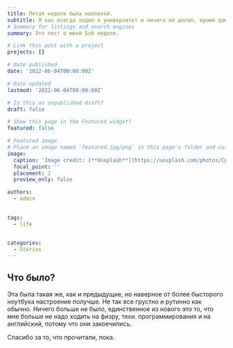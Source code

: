 ```yaml
---
title: Пятая неделя была неплохой.
subtitle: Я как всегда ходил в университет и ничего не делал, кроме домашки.
# Summary for listings and search engines
summary: Это пост о моей 5ой неделе.

# Link this post with a project
projects: []

# Date published
date: '2022-06-04T00:00:00Z'

# Date updated
lastmod: '2022-06-04T00:00:00Z'

# Is this an unpublished draft?
draft: false

# Show this page in the Featured widget?
featured: false

# Featured image
# Place an image named `featured.jpg/png` in this page's folder and customize its options here.
image:
  caption: 'Image credit: [**Unsplash**](https://unsplash.com/photos/CpkOjOcXdUY)'
  focal_point: ''
  placement: 2
  preview_only: false

authors:
  - admin
  

tags:
  - life


categories:
  - Stories
---
```


## Что было?

Эта была такая же, как и предыдущие, но наверное от более бысторого ноутбука настроение получше. Не так все грустно и рутинно как обычно. Ничего больше не было, единственное из нового это то, что мне больше не надо ходить на физру, техн. программирования и на английский, потому что они закоечились.

Спасибо за то, что прочитали, пока.



